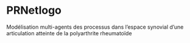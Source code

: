 # PRNetlogo
Modélisation multi-agents des processus dans l’espace synovial d’une articulation atteinte de la polyarthrite rheumatoïde
